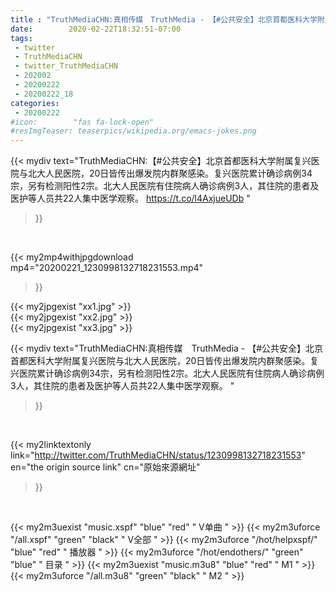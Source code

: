 ```yaml
---
title : "TruthMediaCHN:真相传媒　TruthMedia - 【#公共安全】北京首都医科大学附属复兴医院与北大人民医院，20日皆传出爆发院内群聚感染。复兴医院累计确诊病例34宗，另有检测阳性2宗。北大人民医院有住院病人确诊病例3人，其住院的患者及医护等人员共22人集中医学观察。 "
date:        2020-02-22T18:32:51-07:00
tags:
 - twitter
 - TruthMediaCHN
 - twitter_TruthMediaCHN
 - 202002
 - 20200222
 - 20200222_18
categories:
 - 20200222
#icon:        "fas fa-lock-open"
#resImgTeaser: teaserpics/wikipedia.org/emacs-jokes.png
---
```


{{< mydiv text="TruthMediaCHN:【#公共安全】北京首都医科大学附属复兴医院与北大人民医院，20日皆传出爆发院内群聚感染。复兴医院累计确诊病例34宗，另有检测阳性2宗。北大人民医院有住院病人确诊病例3人，其住院的患者及医护等人员共22人集中医学观察。 https://t.co/l4AxjueUDb "
>}}
<br>


{{< my2mp4withjpgdownload mp4="20200221_1230998132718231553.mp4"
>}}

{{< my2jpgexist "xx1.jpg" >}}<br>
{{< my2jpgexist "xx2.jpg" >}}<br>
{{< my2jpgexist "xx3.jpg" >}}<br>



{{< mydiv text="TruthMediaCHN:真相传媒　TruthMedia - 【#公共安全】北京首都医科大学附属复兴医院与北大人民医院，20日皆传出爆发院内群聚感染。复兴医院累计确诊病例34宗，另有检测阳性2宗。北大人民医院有住院病人确诊病例3人，其住院的患者及医护等人员共22人集中医学观察。 "
>}}
<br>

{{< my2linktextonly link="http://twitter.com/TruthMediaCHN/status/1230998132718231553"
en="the origin source link" cn="原始來源網址"
>}}


<br>

{{< my2m3uexist "music.xspf"        "blue"   "red"    " V单曲 " >}} {{< my2m3uforce "/all.xspf"         "green"  "black"  " V全部 " >}} {{< my2m3uforce "/hot/helpxspf/"    "blue"   "red"    " 播放器 " >}} {{< my2m3uforce "/hot/endothers/"   "green"  "blue"   " 目录 " >}} {{< my2m3uexist "music.m3u8"        "blue"   "red"    " M1 " >}} {{< my2m3uforce "/all.m3u8"         "green"  "black"  " M2 " >}} 
